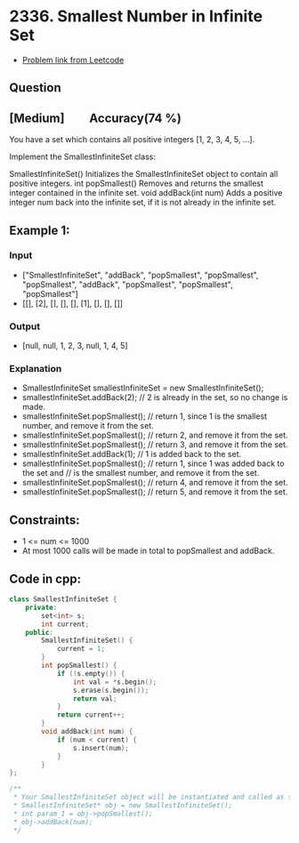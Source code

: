 # 2336. Smallest Number in Infinite Set
- [Problem link from Leetcode](https://leetcode.com/problems/smallest-number-in-infinite-set/description/)
## Question
## [Medium] &nbsp;&nbsp;&nbsp;&nbsp;&nbsp;&nbsp;&nbsp; Accuracy(74 %)
You have a set which contains all positive integers [1, 2, 3, 4, 5, ...].

Implement the SmallestInfiniteSet class:

SmallestInfiniteSet() Initializes the SmallestInfiniteSet object to contain all positive integers.
int popSmallest() Removes and returns the smallest integer contained in the infinite set.
void addBack(int num) Adds a positive integer num back into the infinite set, if it is not already in the infinite set.
## Example 1:
### Input
- ["SmallestInfiniteSet", "addBack", "popSmallest", "popSmallest", "popSmallest", "addBack", "popSmallest", "popSmallest", "popSmallest"]
- [[], [2], [], [], [], [1], [], [], []]
### Output
- [null, null, 1, 2, 3, null, 1, 4, 5]
### Explanation
- SmallestInfiniteSet smallestInfiniteSet = new SmallestInfiniteSet();
- smallestInfiniteSet.addBack(2);    // 2 is already in the set, so no change is made.
- smallestInfiniteSet.popSmallest(); // return 1, since 1 is the smallest number, and remove it from the set.
- smallestInfiniteSet.popSmallest(); // return 2, and remove it from the set.
- smallestInfiniteSet.popSmallest(); // return 3, and remove it from the set.
- smallestInfiniteSet.addBack(1);    // 1 is added back to the set.
- smallestInfiniteSet.popSmallest(); // return 1, since 1 was added back to the set and
                                    // is the smallest number, and remove it from the set.
- smallestInfiniteSet.popSmallest(); // return 4, and remove it from the set.
- smallestInfiniteSet.popSmallest(); // return 5, and remove it from the set.
## Constraints:
- 1 <= num <= 1000
- At most 1000 calls will be made in total to popSmallest and addBack.
## Code in cpp:
```cpp
class SmallestInfiniteSet {
    private:
        set<int> s;
        int current;
    public:
        SmallestInfiniteSet() {
            current = 1;
        }
        int popSmallest() {
            if (!s.empty()) {
                int val = *s.begin();
                s.erase(s.begin());
                return val;
            }
            return current++;
        }
        void addBack(int num) {
            if (num < current) {
                s.insert(num);
            }
        }
};

/**
 * Your SmallestInfiniteSet object will be instantiated and called as such:
 * SmallestInfiniteSet* obj = new SmallestInfiniteSet();
 * int param_1 = obj->popSmallest();
 * obj->addBack(num);
 */
```
